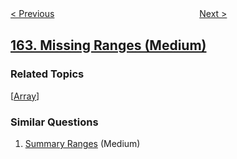 <!--|This file generated by command(leetcode description); DO NOT EDIT.    |-->
<!--+----------------------------------------------------------------------+-->
<!--|@author    openset <openset.wang@gmail.com>                           |-->
<!--|@link      https://github.com/openset                                 |-->
<!--|@home      https://github.com/openset/leetcode                        |-->
<!--+----------------------------------------------------------------------+-->

[< Previous](https://github.com/openset/leetcode/tree/master/problems/find-peak-element "Find Peak Element")
　　　　　　　　　　　　　　　　
[Next >](https://github.com/openset/leetcode/tree/master/problems/maximum-gap "Maximum Gap")

## [163. Missing Ranges (Medium)](https://leetcode.com/problems/missing-ranges "缺失的区间")



### Related Topics
  [[Array](https://github.com/openset/leetcode/tree/master/tag/array/README.md)]

### Similar Questions
  1. [Summary Ranges](https://github.com/openset/leetcode/tree/master/problems/summary-ranges) (Medium)
